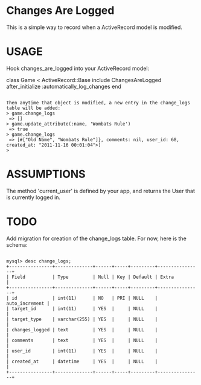 Changes Are Logged
==================

This is a simple way to record when a ActiveRecord model is modified.

USAGE
=====

Hook changes_are_logged into your ActiveRecord model:

class Game < ActiveRecord::Base
  include ChangesAreLogged
  after_initialize :automatically_log_changes
end

<pre><code>
Then anytime that object is modified, a new entry in the change_logs table will be added:
> game.change_logs
 => []
> game.update_attribute(:name, 'Wombats Rule')
 => true
> game.change_logs
 => [#<ChangeLog id: 442, target_id: 65, target_type: "Game", changes_logged: {"name"=>["Old Name", "Wombats Rule"]}, comments: nil, user_id: 68, created_at: "2011-11-16 00:01:04">]
>
</code></pre>

ASSUMPTIONS
===========

The method 'current_user' is defined by your app, and returns the User that is currently logged in.

TODO
====

Add migration for creation of the change_logs table. For now, here is the schema:
<pre><code>
mysql> desc change_logs;
+----------------+--------------+------+-----+---------+----------------+
| Field          | Type         | Null | Key | Default | Extra          |
+----------------+--------------+------+-----+---------+----------------+
| id             | int(11)      | NO   | PRI | NULL    | auto_increment |
| target_id      | int(11)      | YES  |     | NULL    |                |
| target_type    | varchar(255) | YES  |     | NULL    |                |
| changes_logged | text         | YES  |     | NULL    |                |
| comments       | text         | YES  |     | NULL    |                |
| user_id        | int(11)      | YES  |     | NULL    |                |
| created_at     | datetime     | YES  |     | NULL    |                |
+----------------+--------------+------+-----+---------+----------------+
</code></pre>
